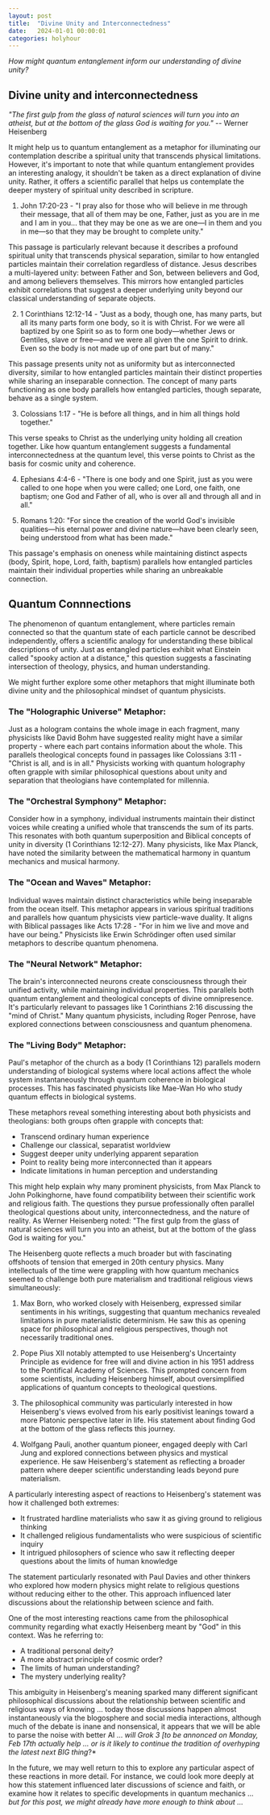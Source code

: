 ```yaml
---
layout: post
title:  "Divine Unity and Interconnectedness"
date:   2024-01-01 00:00:01
categories: holyhour
---
```



*How might quantum entanglement inform our understanding of divine unity?*

## Divine unity and interconnectedness

*"The first gulp from the glass of natural sciences will turn you into an atheist, but at the bottom of the glass God is waiting for you."* -- Werner Heisenberg

It might help us to quantum entanglement as a metaphor for illuminating our contemplation describe a spiritual unity that transcends physical limitations. However, it's important to note that while quantum entanglement provides an interesting analogy, it shouldn't be taken as a direct explanation of divine unity. Rather, it offers a scientific parallel that helps us contemplate the deeper mystery of spiritual unity described in scripture.

1. John 17:20-23 - "I pray also for those who will believe in me through their message, that all of them may be one, Father, just as you are in me and I am in you... that they may be one as we are one—I in them and you in me—so that they may be brought to complete unity."

This passage is particularly relevant because it describes a profound spiritual unity that transcends physical separation, similar to how entangled particles maintain their correlation regardless of distance. Jesus describes a multi-layered unity: between Father and Son, between believers and God, and among believers themselves. This mirrors how entangled particles exhibit correlations that suggest a deeper underlying unity beyond our classical understanding of separate objects.

2. 1 Corinthians 12:12-14 - "Just as a body, though one, has many parts, but all its many parts form one body, so it is with Christ. For we were all baptized by one Spirit so as to form one body—whether Jews or Gentiles, slave or free—and we were all given the one Spirit to drink. Even so the body is not made up of one part but of many."

This passage presents unity not as uniformity but as interconnected diversity, similar to how entangled particles maintain their distinct properties while sharing an inseparable connection. The concept of many parts functioning as one body parallels how entangled particles, though separate, behave as a single system.

3. Colossians 1:17 - "He is before all things, and in him all things hold together."

This verse speaks to Christ as the underlying unity holding all creation together. Like how quantum entanglement suggests a fundamental interconnectedness at the quantum level, this verse points to Christ as the basis for cosmic unity and coherence.

4. Ephesians 4:4-6 - "There is one body and one Spirit, just as you were called to one hope when you were called; one Lord, one faith, one baptism; one God and Father of all, who is over all and through all and in all."

5. Romans 1:20: "For since the creation of the world God's invisible qualities—his eternal power and divine nature—have been clearly seen, being understood from what has been made."


This passage's emphasis on oneness while maintaining distinct aspects (body, Spirit, hope, Lord, faith, baptism) parallels how entangled particles maintain their individual properties while sharing an unbreakable connection.


## Quantum Connnections

The phenomenon of quantum entanglement, where particles remain connected so that the quantum state of each particle cannot be described independently, offers a scientific analogy for understanding these biblical descriptions of unity. Just as entangled particles exhibit what Einstein called "spooky action at a distance," this question suggests a fascinating intersection of theology, physics, and human understanding. 

We might further explore some other metaphors that might illuminate both divine unity and the philosophical mindset of quantum physicists.

### The "Holographic Universe" Metaphor:

Just as a hologram contains the whole image in each fragment, many physicists like David Bohm have suggested reality might have a similar property - where each part contains information about the whole. This parallels theological concepts found in passages like Colossians 3:11 - "Christ is all, and is in all." Physicists working with quantum holography often grapple with similar philosophical questions about unity and separation that theologians have contemplated for millennia.

### The "Orchestral Symphony" Metaphor:

Consider how in a symphony, individual instruments maintain their distinct voices while creating a unified whole that transcends the sum of its parts. This resonates with both quantum superposition and Biblical concepts of unity in diversity (1 Corinthians 12:12-27). Many physicists, like Max Planck, have noted the similarity between the mathematical harmony in quantum mechanics and musical harmony.

### The "Ocean and Waves" Metaphor:

Individual waves maintain distinct characteristics while being inseparable from the ocean itself. This metaphor appears in various spiritual traditions and parallels how quantum physicists view particle-wave duality. It aligns with Biblical passages like Acts 17:28 - "For in him we live and move and have our being." Physicists like Erwin Schrödinger often used similar metaphors to describe quantum phenomena.

### The "Neural Network" Metaphor:

The brain's interconnected neurons create consciousness through their unified activity, while maintaining individual properties. This parallels both quantum entanglement and theological concepts of divine omnipresence. It's particularly relevant to passages like 1 Corinthians 2:16 discussing the "mind of Christ." Many quantum physicists, including Roger Penrose, have explored connections between consciousness and quantum phenomena.

### The "Living Body" Metaphor:
Paul's metaphor of the church as a body (1 Corinthians 12) parallels modern understanding of biological systems where local actions affect the whole system instantaneously through quantum coherence in biological processes. This has fascinated physicists like Mae-Wan Ho who study quantum effects in biological systems.

These metaphors reveal something interesting about both physicists and theologians: both groups often grapple with concepts that:

- Transcend ordinary human experience
- Challenge our classical, separatist worldview
- Suggest deeper unity underlying apparent separation
- Point to reality being more interconnected than it appears
- Indicate limitations in human perception and understanding

This might help explain why many prominent physicists, from Max Planck to John Polkinghorne, have found compatibility between their scientific work and religious faith. The questions they pursue professionally often parallel theological questions about unity, interconnectedness, and the nature of reality. As Werner Heisenberg noted: "The first gulp from the glass of natural sciences will turn you into an atheist, but at the bottom of the glass God is waiting for you." 

The Heisenberg quote reflects a much broader but with fascinating offshoots of tension that emerged in 20th century physics. Many intellectuals of the time were grappling with how quantum mechanics seemed to challenge both pure materialism and traditional religious views simultaneously:

1. Max Born, who worked closely with Heisenberg, expressed similar sentiments in his writings, suggesting that quantum mechanics revealed limitations in pure materialistic determinism. He saw this as opening space for philosophical and religious perspectives, though not necessarily traditional ones.

2. Pope Pius XII notably attempted to use Heisenberg's Uncertainty Principle as evidence for free will and divine action in his 1951 address to the Pontifical Academy of Sciences. This prompted concern from some scientists, including Heisenberg himself, about oversimplified applications of quantum concepts to theological questions.

3. The philosophical community was particularly interested in how Heisenberg's views evolved from his early positivist leanings toward a more Platonic perspective later in life. His statement about finding God at the bottom of the glass reflects this journey.

4. Wolfgang Pauli, another quantum pioneer, engaged deeply with Carl Jung and explored connections between physics and mystical experience. He saw Heisenberg's statement as reflecting a broader pattern where deeper scientific understanding leads beyond pure materialism.

A particularly interesting aspect of reactions to Heisenberg's statement was how it challenged both extremes:

- It frustrated hardline materialists who saw it as giving ground to religious thinking
- It challenged religious fundamentalists who were suspicious of scientific inquiry
- It intrigued philosophers of science who saw it reflecting deeper questions about the limits of human knowledge

The statement particularly resonated with Paul Davies and other thinkers who explored how modern physics might relate to religious questions without reducing either to the other. This approach influenced later discussions about the relationship between science and faith.

One of the most interesting reactions came from the philosophical community regarding what exactly Heisenberg meant by "God" in this context. Was he referring to:

- A traditional personal deity?
- A more abstract principle of cosmic order?
- The limits of human understanding?
- The mystery underlying reality?

This ambiguity in Heisenberg's meaning sparked many different significant philosophical discussions about the relationship between scientific and religious ways of knowing ... today those discussions happen almost instantaneously via the blogosphere and social media interactions, although much of the debate is inane and nonsensical, it appears that we will be able to parse the noise with better AI ... *will Grok 3 [to be annonced on Monday, Feb 17th actually help ... or is it likely to continue the tradition of overhyping the latest next BIG thing*?*

In the future, we may well return to this to explore any particular aspect of these reactions in more detail. For instance, we could look more deeply at how this statement influenced later discussions of science and faith, or examine how it relates to specific developments in quantum mechanics ... *but for this post, we might already have more enough to think about ...*